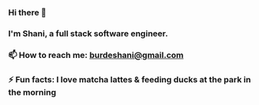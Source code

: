 ### Hi there  👋 
### I'm Shani, a full stack software engineer.
### 📫 How to reach me: burdeshani@gmail.com
### ⚡ Fun facts: I love matcha lattes & feeding ducks at the park in the morning


<!--
**shaniburde/shaniburde** is a ✨ _special_ ✨ repository because its `README.md` (this file) appears on your GitHub profile.

Here are some ideas to get you started:

- 🔭 I’m currently working on ...
- 🌱 I’m currently learning ...
- 👯 I’m looking to collaborate on ...
- 🤔 I’m looking for help with ...
- 💬 Ask me about ...
- 📫 How to reach me: ...
- 😄 Pronouns: ...
- ⚡ Fun fact: ...
-->
